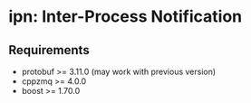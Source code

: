 # ipn: Inter-Process Notification

## Requirements

- protobuf >= 3.11.0 (may work with previous version)
- cppzmq >= 4.0.0
- boost >= 1.70.0
